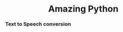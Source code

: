 
<!Doctype html>
<html>
<head>
<body>
<h1><center>Amazing Python</center></h1>
<h3>Text to Speech conversion</h3>

</body>
</head>
</html>
